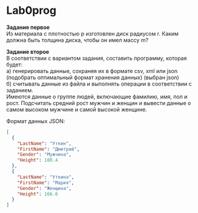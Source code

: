 # Lab0prog
**Задание первое**<br/>
Из материала с плотностью p изготовлен диск радиусом r. Каким должна быть толщина диска, чтобы он имел массу m? <br/>

**Задание второе**<br/>
В соответствии с вариантом задания, составить программу, которая будет:<br/>
а) генерировать данные, сохраняя их в формате csv, xml или json (подобрать оптимальный формат хранения данных) (выбран json)<br/>
б) считывать данные из файла и выполнять операции в соответствии с заданием.<br/>
Имеются данные о группе людей, включающие фамилию, имя, пол и рост. Подсчитать средний рост мужчин и женщин и вывести данные о самом высоком мужчине и самой высокой женщине.

Формат данных JSON:
```json
[
  {
    "LastName": "Уткин",
    "FirstName": "Дмитрий",
    "Gender": "Мужчина",
    "Height": 180.4
  },
  {
    "LastName": "Уткина",
    "FirstName": "Мария",
    "Gender": "Женщина",
    "Height": 166.6
  }
]
```
